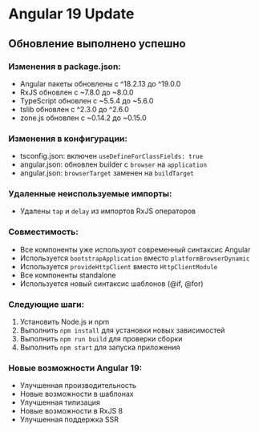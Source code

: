 # Angular 19 Update

## Обновление выполнено успешно

### Изменения в package.json:
- Angular пакеты обновлены с ^18.2.13 до ^19.0.0
- RxJS обновлен с ~7.8.0 до ~8.0.0
- TypeScript обновлен с ~5.5.4 до ~5.6.0
- tslib обновлен с ^2.3.0 до ^2.6.0
- zone.js обновлен с ~0.14.2 до ~0.15.0

### Изменения в конфигурации:
- tsconfig.json: включен `useDefineForClassFields: true`
- angular.json: обновлен builder с `browser` на `application`
- angular.json: `browserTarget` заменен на `buildTarget`

### Удаленные неиспользуемые импорты:
- Удалены `tap` и `delay` из импортов RxJS операторов

### Совместимость:
- Все компоненты уже используют современный синтаксис Angular
- Используется `bootstrapApplication` вместо `platformBrowserDynamic`
- Используется `provideHttpClient` вместо `HttpClientModule`
- Все компоненты standalone
- Используется новый синтаксис шаблонов (@if, @for)

### Следующие шаги:
1. Установить Node.js и npm
2. Выполнить `npm install` для установки новых зависимостей
3. Выполнить `npm run build` для проверки сборки
4. Выполнить `npm start` для запуска приложения

### Новые возможности Angular 19:
- Улучшенная производительность
- Новые возможности в шаблонах
- Улучшенная типизация
- Новые возможности в RxJS 8
- Улучшенная поддержка SSR 